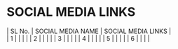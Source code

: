 # SOCIAL MEDIA LINKS

| SL No.  | SOCIAL MEDIA NAME  | SOCIAL MEDIA LINKS  |  
| 1       |   |   |   |
| 2       |   |   |   |
| 3       |   |   |   |
| 4       |   |   |   |
| 5       |   |   |   |
| 6       |   |   |   |
